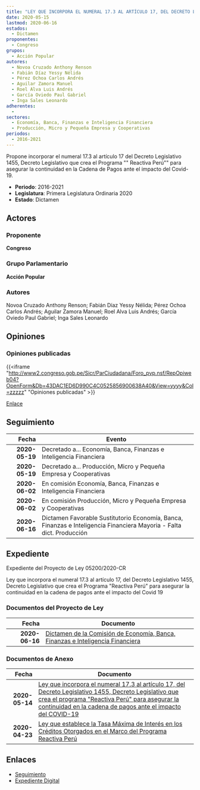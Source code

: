 ```yaml
---
title: "LEY QUE INCORPORA EL NUMERAL 17.3 AL ARTÍCULO 17, DEL DECRETO LEGISLATIIVO 1455, DECRETO LEGISLATIVO QUE CREA EL PROGRAMA 'REACTIVA PERÚ' PARA ASEGURAR LA CONTINUIDAD EN LA CADENA DE PAGOS ANTE EL IMPACTO DEL COVID-19"
date: 2020-05-15
lastmod: 2020-06-16
estados: 
  - Dictamen
proponentes: 
  - Congreso
grupos: 
  - Acción Popular
autores: 
  - Novoa Cruzado Anthony Renson
  - Fabián Díaz Yessy Nélida
  - Pérez Ochoa Carlos Andrés
  - Aguilar Zamora Manuel
  - Roel Alva Luis Andrés
  - García Oviedo Paul Gabriel
  - Inga Sales Leonardo
adherentes: 
  - 
sectores: 
  - Economía, Banca, Finanzas e Inteligencia Financiera
  - Producción, Micro y Pequeña Empresa y Cooperativas
periodos: 
  - 2016-2021
---
```


Propone incorporar el numeral 17.3 al artículo 17 del Decreto Legislativo 1455, Decreto Legislativo que crea el Programa "" Reactiva Perú"" para asegurar la continuidad en la Cadena de Pagos ante el impacto del Covid-19.

- **Periodo**: 2016-2021
- **Legislatura**: Primera Legislatura Ordinaria 2020
- **Estado**: Dictamen

## Actores

### Proponente

**Congreso**

### Grupo Parlamentario

**Acción Popular**

### Autores

Novoa Cruzado Anthony Renson; Fabián Díaz Yessy Nélida; Pérez Ochoa Carlos Andrés; Aguilar Zamora Manuel; Roel Alva Luis Andrés; García Oviedo Paul Gabriel; Inga Sales Leonardo


## Opiniones

### Opiniones publicadas

{{<iframe "http://www2.congreso.gob.pe/Sicr/ParCiudadana/Foro_pvp.nsf/RepOpiweb04?OpenForm&Db=43DAC1ED6D990C4C0525856900638A40&View=yyyy&Col=zzzzz" "Opiniones publicadas" >}}

[Enlace](http://www2.congreso.gob.pe/Sicr/ParCiudadana/Foro_pvp.nsf/RepOpiweb04?OpenForm&Db=43DAC1ED6D990C4C0525856900638A40&View=yyyy&Col=zzzzz)

## Seguimiento

| Fecha | Evento |
|------:|--------|
| **2020-05-19** | Decretado a... Economía, Banca, Finanzas e Inteligencia Financiera|
| **2020-05-19** | Decretado a... Producción, Micro y Pequeña Empresa y Cooperativas|
| **2020-06-02** | En comisión Economía, Banca, Finanzas e Inteligencia Financiera|
| **2020-06-02** | En comisión Producción, Micro y Pequeña Empresa y Cooperativas|
| **2020-06-16** | Dictamen Favorable Sustitutorio Economía, Banca, Finanzas e Inteligencia Financiera Mayoria - Falta dict. Producción|


## Expediente

Expediente del Proyecto de Ley 05200/2020-CR

Ley que incorpora el numeral 17.3 al artículo 17, del Decreto Legislativo 1455, Decreto Legislativo que crea el Programa "Reactiva Perú" para asegurar la continuidad en la cadena de pagos ante el impacto del Covid 19


### Documentos del Proyecto de Ley

| Fecha | Documento |
|------:|--------|
| **2020-06-16** | [Dictamen de la Comisión de Economía, Banca, Finanzas e Inteligencia Financiera](http://www.leyes.congreso.gob.pe/Documentos/2016_2021/Dictamenes/Proyectos_de_Ley/05060DC09MAY20200616.pdf) |

### Documentos de Anexo

| Fecha | Documento |
|------:|--------|
| **2020-05-14** | [Ley que incorpora el numeral 17.3 al artículo 17, del Decreto Legislativo 1455, Decreto Legislativo que crea el programa "Reactiva Perú" para asegurar la continuidad en la cadena de pagos ante el impacto del COVID-19](http://www.leyes.congreso.gob.pe/Documentos/2016_2021/Proyectos_de_Ley_y_de_Resoluciones_Legislativas/PL05197-20200514.pdf) |
| **2020-04-23** | [Ley que establece la Tasa Máxima de Interés en los Créditos Otorgados en el Marco del Programa Reactiva Perú](http://www.leyes.congreso.gob.pe/Documentos/2016_2021/Proyectos_de_Ley_y_de_Resoluciones_Legislativas/PL05060_20200423.pdf) |

## Enlaces 

- [Seguimiento](http://www2.congreso.gob.pehttp://www2.congreso.gob.pe/Sicr/TraDocEstProc/CLProLey2016.nsf/f7fff46988ca05b1052578e100829cc7/5a13c608afc4d697052585690070fc16?OpenDocument)
- [Expediente Digital](http://www2.congreso.gob.pehttp://www2.congreso.gob.pe/Sicr/TraDocEstProc/CLProLey2016.nsf/f7fff46988ca05b1052578e100829cc7/5a13c608afc4d697052585690070fc16?OpenDocument&Click=05257FB7005EB655.eb71d0cf91d8294e05256cdf006b5706/$Body/0.1C6C)
